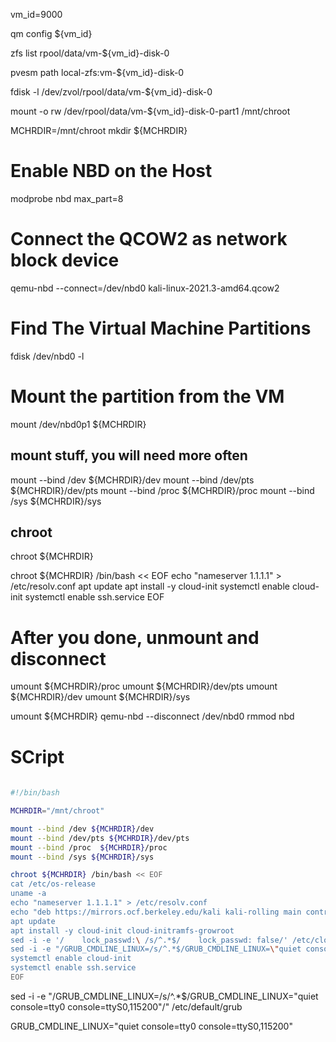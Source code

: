 

vm_id=9000

qm config ${vm_id}

zfs list rpool/data/vm-${vm_id}-disk-0

pvesm path local-zfs:vm-${vm_id}-disk-0

fdisk -l /dev/zvol/rpool/data/vm-${vm_id}-disk-0

mount -o rw /dev/rpool/data/vm-${vm_id}-disk-0-part1 /mnt/chroot


MCHRDIR=/mnt/chroot
mkdir ${MCHRDIR}

# Enable NBD on the Host
modprobe nbd max_part=8

# Connect the QCOW2 as network block device
qemu-nbd --connect=/dev/nbd0 kali-linux-2021.3-amd64.qcow2

# Find The Virtual Machine Partitions
fdisk /dev/nbd0 -l

# Mount the partition from the VM
mount /dev/nbd0p1 ${MCHRDIR}


####


## mount stuff, you will need more often
mount --bind /dev ${MCHRDIR}/dev
mount --bind /dev/pts ${MCHRDIR}/dev/pts
mount --bind /proc  ${MCHRDIR}/proc
mount --bind /sys ${MCHRDIR}/sys

## chroot
chroot ${MCHRDIR}


chroot ${MCHRDIR} /bin/bash << EOF
echo "nameserver 1.1.1.1" > /etc/resolv.conf
apt update
apt install -y cloud-init
systemctl enable cloud-init
systemctl enable ssh.service
EOF

# After you done, unmount and disconnect
umount ${MCHRDIR}/proc
umount ${MCHRDIR}/dev/pts
umount ${MCHRDIR}/dev
umount ${MCHRDIR}/sys

umount ${MCHRDIR}
qemu-nbd --disconnect /dev/nbd0
rmmod nbd


# SCript
```ci-via-chroot.sh
 
#!/bin/bash

MCHRDIR="/mnt/chroot"

mount --bind /dev ${MCHRDIR}/dev
mount --bind /dev/pts ${MCHRDIR}/dev/pts
mount --bind /proc  ${MCHRDIR}/proc
mount --bind /sys ${MCHRDIR}/sys

chroot ${MCHRDIR} /bin/bash << EOF
cat /etc/os-release
uname -a
echo "nameserver 1.1.1.1" > /etc/resolv.conf
echo "deb https://mirrors.ocf.berkeley.edu/kali kali-rolling main contrib non-free" | tee /etc/apt/sources.list
apt update
apt install -y cloud-init cloud-initramfs-growroot
sed -i -e '/    lock_passwd:\ /s/^.*$/    lock_passwd: false/' /etc/cloud/cloud.cfg.d/20_kali.cfg
sed -i -e "/GRUB_CMDLINE_LINUX=/s/^.*$/GRUB_CMDLINE_LINUX=\"quiet console=tty0 console=ttyS0,115200\"/" /etc/default/grub
systemctl enable cloud-init
systemctl enable ssh.service
EOF

```



sed -i -e "/GRUB_CMDLINE_LINUX=/s/^.*$/GRUB_CMDLINE_LINUX=\"quiet console=tty0 console=ttyS0,115200\"/" /etc/default/grub

GRUB_CMDLINE_LINUX="quiet console=tty0 console=ttyS0,115200" 